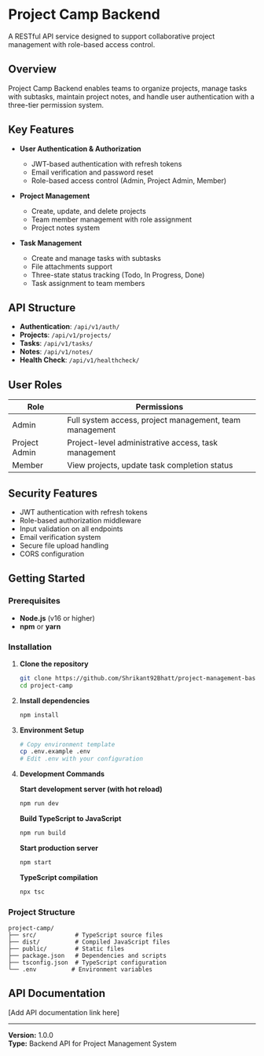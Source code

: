 # Project Camp Backend

A RESTful API service designed to support collaborative project management with role-based access control.

## Overview

Project Camp Backend enables teams to organize projects, manage tasks with subtasks, maintain project notes, and handle user authentication with a three-tier permission system.

## Key Features

- **User Authentication & Authorization**
  - JWT-based authentication with refresh tokens
  - Email verification and password reset
  - Role-based access control (Admin, Project Admin, Member)

- **Project Management**
  - Create, update, and delete projects
  - Team member management with role assignment
  - Project notes system

- **Task Management**
  - Create and manage tasks with subtasks
  - File attachments support
  - Three-state status tracking (Todo, In Progress, Done)
  - Task assignment to team members

## API Structure

- **Authentication**: `/api/v1/auth/`
- **Projects**: `/api/v1/projects/`
- **Tasks**: `/api/v1/tasks/`
- **Notes**: `/api/v1/notes/`
- **Health Check**: `/api/v1/healthcheck/`

## User Roles

| Role          | Permissions                                             |
| ------------- | ------------------------------------------------------- |
| Admin         | Full system access, project management, team management |
| Project Admin | Project-level administrative access, task management    |
| Member        | View projects, update task completion status            |

## Security Features

- JWT authentication with refresh tokens
- Role-based authorization middleware
- Input validation on all endpoints
- Email verification system
- Secure file upload handling
- CORS configuration

## Getting Started

### Prerequisites

- **Node.js** (v16 or higher)
- **npm** or **yarn**

### Installation

1. **Clone the repository**

   ```bash
   git clone https://github.com/Shrikant92Bhatt/project-management-base-camp.git
   cd project-camp
   ```

2. **Install dependencies**

   ```bash
   npm install
   ```

3. **Environment Setup**

   ```bash
   # Copy environment template
   cp .env.example .env
   # Edit .env with your configuration
   ```

4. **Development Commands**

   **Start development server (with hot reload)**

   ```bash
   npm run dev
   ```

   **Build TypeScript to JavaScript**

   ```bash
   npm run build
   ```

   **Start production server**

   ```bash
   npm start
   ```

   **TypeScript compilation**

   ```bash
   npx tsc
   ```

### Project Structure

```
project-camp/
├── src/           # TypeScript source files
├── dist/          # Compiled JavaScript files
├── public/        # Static files
├── package.json   # Dependencies and scripts
├── tsconfig.json  # TypeScript configuration
└── .env          # Environment variables
```

## API Documentation

[Add API documentation link here]

---

**Version:** 1.0.0  
**Type:** Backend API for Project Management System
